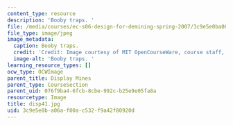```yaml
---
content_type: resource
description: 'Booby traps. '
file: /media/courses/ec-s06-design-for-demining-spring-2007/3c9e5e0ba06af00ac532f9a42f80920d_disp41.jpg
file_type: image/jpeg
image_metadata:
  caption: Booby traps.
  credit: 'Credit: Image courtesy of MIT OpenCourseWare, course staff, and students.'
  image-alt: 'Booby traps. '
learning_resource_types: []
ocw_type: OCWImage
parent_title: Display Mines
parent_type: CourseSection
parent_uid: 076f9ba4-6fcb-8cbe-992c-b25e9e05fa8a
resourcetype: Image
title: disp41.jpg
uid: 3c9e5e0b-a06a-f00a-c532-f9a42f80920d
---
```

